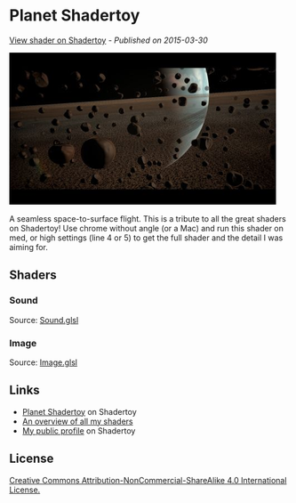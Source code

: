 ﻿# Planet Shadertoy
[View shader on Shadertoy](https://www.shadertoy.com/view/4tjGRh) - _Published on 2015-03-30_ 

![thumbnail](./thumbnail.jpg)

A seamless space-to-surface flight. This is a tribute to all the great shaders on Shadertoy! Use chrome without angle (or a Mac) and run this shader on med, or high settings (line 4 or 5) to get the full shader and the detail I was aiming for.
## Shaders

### Sound

Source: [Sound.glsl](./Sound.glsl)

### Image

Source: [Image.glsl](./Image.glsl)

## Links
* [Planet Shadertoy](https://www.shadertoy.com/view/4tjGRh) on Shadertoy
* [An overview of all my shaders](https://reindernijhoff.net/shadertoy/)
* [My public profile](https://www.shadertoy.com/user/reinder) on Shadertoy

## License

[Creative Commons Attribution-NonCommercial-ShareAlike 4.0 International License.](https://creativecommons.org/licenses/by-nc-sa/4.0/)
